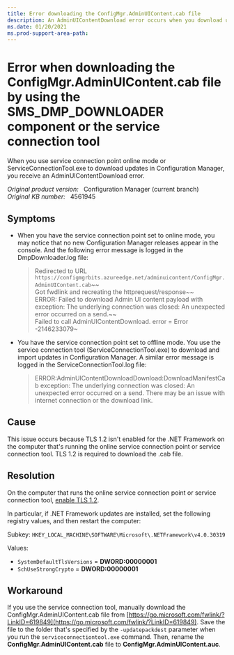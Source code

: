 ```yaml
---
title: Error downloading the ConfigMgr.AdminUIContent.cab file
description: An AdminUIContentDownload error occurs when you download updates for Configuration Manager by using either service connection point online mode or ServiceConnectionTool.exe.
ms.date: 01/20/2021
ms.prod-support-area-path:
---
```

# Error when downloading the ConfigMgr.AdminUIContent.cab file by using the SMS_DMP_DOWNLOADER component or the service connection tool

When you use service connection point online mode or ServiceConnectionTool.exe to download updates in Configuration Manager, you receive an AdminUIContentDownload error.

_Original product version:_ &nbsp; Configuration Manager (current branch)  
_Original KB number:_ &nbsp; 4561945

## Symptoms

- When you have the service connection point set to online mode, you may notice that no new Configuration Manager releases appear in the console. And the following error message is logged in the DmpDownloader.log file:

  > Redirected to URL `https://configmgrbits.azureedge.net/adminuicontent/ConfigMgr.AdminUIContent.cab`~~  
  > Got fwdlink and recreating the httprequest/response~~  
  > ERROR: Failed to download Admin UI content payload with exception: The underlying connection was closed: An unexpected error occurred on a send.~~  
  > Failed to call AdminUIContentDownload. error = Error -2146233079~

- You have the service connection point set to offline mode. You use the service connection tool (ServiceConnectionTool.exe) to download and import updates in Configuration Manager. A similar error message is logged in the ServiceConnectionTool.log file:

  > ERROR:AdminUIContentDownloadDownload:DownloadManifestCab exception: The underlying connection was closed: An unexpected error occurred on a send. There may be an issue with internet connection or the download link.

## Cause

This issue occurs because TLS 1.2 isn't enabled for the .NET Framework on the computer that's running the online service connection point or service connection tool. TLS 1.2 is required to download the .cab file.

## Resolution

On the computer that runs the online service connection point or service connection tool, [enable TLS 1.2](/mem/configmgr/core/plan-design/security/enable-tls-1-2-server).

In particular, if .NET Framework updates are installed, set the following registry values, and then restart the computer:

Subkey: `HKEY_LOCAL_MACHINE\SOFTWARE\Microsoft\.NETFramework\v4.0.30319`

Values:

- `SystemDefaultTlsVersions` = **DWORD:00000001**  
- `SchUseStrongCrypto` = **DWORD:00000001**

## Workaround

If you use the service connection tool, manually download the ConfigMgr.AdminUIContent.cab file from [https://go.microsoft.com/fwlink/?LinkID=619849](https://go.microsoft.com/fwlink/?LinkID=619849). Save the file to the folder that's specified by the `-updatepackdest` parameter when you run the `serviceconnectiontool.exe` command. Then, rename the **ConfigMgr.AdminUIContent.cab** file to **ConfigMgr.AdminUIContent.auc**.
